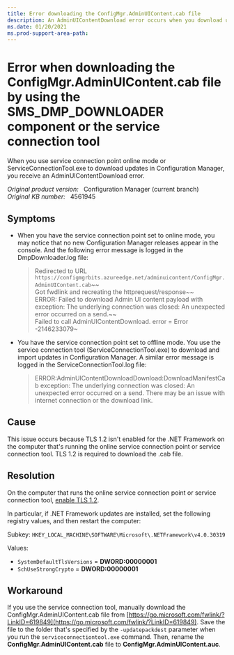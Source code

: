 ```yaml
---
title: Error downloading the ConfigMgr.AdminUIContent.cab file
description: An AdminUIContentDownload error occurs when you download updates for Configuration Manager by using either service connection point online mode or ServiceConnectionTool.exe.
ms.date: 01/20/2021
ms.prod-support-area-path:
---
```

# Error when downloading the ConfigMgr.AdminUIContent.cab file by using the SMS_DMP_DOWNLOADER component or the service connection tool

When you use service connection point online mode or ServiceConnectionTool.exe to download updates in Configuration Manager, you receive an AdminUIContentDownload error.

_Original product version:_ &nbsp; Configuration Manager (current branch)  
_Original KB number:_ &nbsp; 4561945

## Symptoms

- When you have the service connection point set to online mode, you may notice that no new Configuration Manager releases appear in the console. And the following error message is logged in the DmpDownloader.log file:

  > Redirected to URL `https://configmgrbits.azureedge.net/adminuicontent/ConfigMgr.AdminUIContent.cab`~~  
  > Got fwdlink and recreating the httprequest/response~~  
  > ERROR: Failed to download Admin UI content payload with exception: The underlying connection was closed: An unexpected error occurred on a send.~~  
  > Failed to call AdminUIContentDownload. error = Error -2146233079~

- You have the service connection point set to offline mode. You use the service connection tool (ServiceConnectionTool.exe) to download and import updates in Configuration Manager. A similar error message is logged in the ServiceConnectionTool.log file:

  > ERROR:AdminUIContentDownloadDownload:DownloadManifestCab exception: The underlying connection was closed: An unexpected error occurred on a send. There may be an issue with internet connection or the download link.

## Cause

This issue occurs because TLS 1.2 isn't enabled for the .NET Framework on the computer that's running the online service connection point or service connection tool. TLS 1.2 is required to download the .cab file.

## Resolution

On the computer that runs the online service connection point or service connection tool, [enable TLS 1.2](/mem/configmgr/core/plan-design/security/enable-tls-1-2-server).

In particular, if .NET Framework updates are installed, set the following registry values, and then restart the computer:

Subkey: `HKEY_LOCAL_MACHINE\SOFTWARE\Microsoft\.NETFramework\v4.0.30319`

Values:

- `SystemDefaultTlsVersions` = **DWORD:00000001**  
- `SchUseStrongCrypto` = **DWORD:00000001**

## Workaround

If you use the service connection tool, manually download the ConfigMgr.AdminUIContent.cab file from [https://go.microsoft.com/fwlink/?LinkID=619849](https://go.microsoft.com/fwlink/?LinkID=619849). Save the file to the folder that's specified by the `-updatepackdest` parameter when you run the `serviceconnectiontool.exe` command. Then, rename the **ConfigMgr.AdminUIContent.cab** file to **ConfigMgr.AdminUIContent.auc**.
